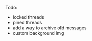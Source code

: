 Todo:

- locked threads
- pined threads
- add a way to archive old messages
- custom background img
